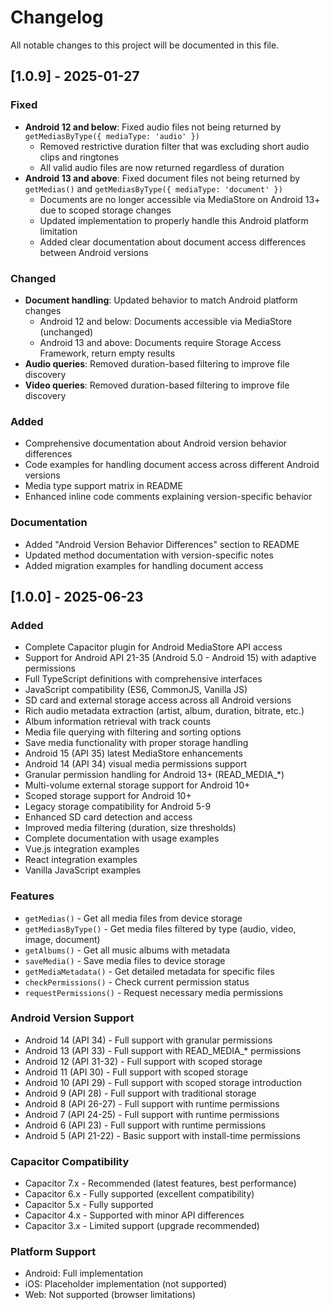 # Changelog

All notable changes to this project will be documented in this file.

## [1.0.9] - 2025-01-27

### Fixed
- **Android 12 and below**: Fixed audio files not being returned by `getMediasByType({ mediaType: 'audio' })`
  - Removed restrictive duration filter that was excluding short audio clips and ringtones
  - All valid audio files are now returned regardless of duration
- **Android 13 and above**: Fixed document files not being returned by `getMedias()` and `getMediasByType({ mediaType: 'document' })`
  - Documents are no longer accessible via MediaStore on Android 13+ due to scoped storage changes
  - Updated implementation to properly handle this Android platform limitation
  - Added clear documentation about document access differences between Android versions

### Changed
- **Document handling**: Updated behavior to match Android platform changes
  - Android 12 and below: Documents accessible via MediaStore (unchanged)
  - Android 13 and above: Documents require Storage Access Framework, return empty results
- **Audio queries**: Removed duration-based filtering to improve file discovery
- **Video queries**: Removed duration-based filtering to improve file discovery

### Added
- Comprehensive documentation about Android version behavior differences
- Code examples for handling document access across different Android versions
- Media type support matrix in README
- Enhanced inline code comments explaining version-specific behavior

### Documentation
- Added "Android Version Behavior Differences" section to README
- Updated method documentation with version-specific notes
- Added migration examples for handling document access

## [1.0.0] - 2025-06-23

### Added
- Complete Capacitor plugin for Android MediaStore API access
- Support for Android API 21-35 (Android 5.0 - Android 15) with adaptive permissions
- Full TypeScript definitions with comprehensive interfaces
- JavaScript compatibility (ES6, CommonJS, Vanilla JS)
- SD card and external storage access across all Android versions
- Rich audio metadata extraction (artist, album, duration, bitrate, etc.)
- Album information retrieval with track counts
- Media file querying with filtering and sorting options
- Save media functionality with proper storage handling
- Android 15 (API 35) latest MediaStore enhancements
- Android 14 (API 34) visual media permissions support
- Granular permission handling for Android 13+ (READ_MEDIA_*)
- Multi-volume external storage support for Android 10+
- Scoped storage support for Android 10+
- Legacy storage compatibility for Android 5-9
- Enhanced SD card detection and access
- Improved media filtering (duration, size thresholds)
- Complete documentation with usage examples
- Vue.js integration examples
- React integration examples
- Vanilla JavaScript examples

### Features
- `getMedias()` - Get all media files from device storage
- `getMediasByType()` - Get media files filtered by type (audio, video, image, document)
- `getAlbums()` - Get all music albums with metadata
- `saveMedia()` - Save media files to device storage
- `getMediaMetadata()` - Get detailed metadata for specific files
- `checkPermissions()` - Check current permission status
- `requestPermissions()` - Request necessary media permissions

### Android Version Support
- Android 14 (API 34) - Full support with granular permissions
- Android 13 (API 33) - Full support with READ_MEDIA_* permissions
- Android 12 (API 31-32) - Full support with scoped storage
- Android 11 (API 30) - Full support with scoped storage
- Android 10 (API 29) - Full support with scoped storage introduction
- Android 9 (API 28) - Full support with traditional storage
- Android 8 (API 26-27) - Full support with runtime permissions
- Android 7 (API 24-25) - Full support with runtime permissions
- Android 6 (API 23) - Full support with runtime permissions
- Android 5 (API 21-22) - Basic support with install-time permissions

### Capacitor Compatibility
- Capacitor 7.x - Recommended (latest features, best performance)
- Capacitor 6.x - Fully supported (excellent compatibility)
- Capacitor 5.x - Fully supported
- Capacitor 4.x - Supported with minor API differences
- Capacitor 3.x - Limited support (upgrade recommended)

### Platform Support
- Android: Full implementation
- iOS: Placeholder implementation (not supported)
- Web: Not supported (browser limitations)